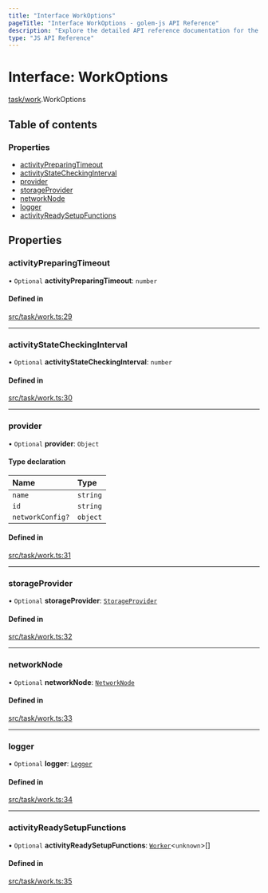 ```yaml
---
title: "Interface WorkOptions"
pageTitle: "Interface WorkOptions - golem-js API Reference"
description: "Explore the detailed API reference documentation for the Interface WorkOptions within the golem-js SDK for the Golem Network."
type: "JS API Reference"
---
```

# Interface: WorkOptions

[task/work](../modules/task_work).WorkOptions

## Table of contents

### Properties

- [activityPreparingTimeout](task_work.WorkOptions#activitypreparingtimeout)
- [activityStateCheckingInterval](task_work.WorkOptions#activitystatecheckinginterval)
- [provider](task_work.WorkOptions#provider)
- [storageProvider](task_work.WorkOptions#storageprovider)
- [networkNode](task_work.WorkOptions#networknode)
- [logger](task_work.WorkOptions#logger)
- [activityReadySetupFunctions](task_work.WorkOptions#activityreadysetupfunctions)

## Properties

### activityPreparingTimeout

• `Optional` **activityPreparingTimeout**: `number`

#### Defined in

[src/task/work.ts:29](https://github.com/golemfactory/golem-js/blob/69e0610/src/task/work.ts#L29)

___

### activityStateCheckingInterval

• `Optional` **activityStateCheckingInterval**: `number`

#### Defined in

[src/task/work.ts:30](https://github.com/golemfactory/golem-js/blob/69e0610/src/task/work.ts#L30)

___

### provider

• `Optional` **provider**: `Object`

#### Type declaration

| Name | Type |
| :------ | :------ |
| `name` | `string` |
| `id` | `string` |
| `networkConfig?` | `object` |

#### Defined in

[src/task/work.ts:31](https://github.com/golemfactory/golem-js/blob/69e0610/src/task/work.ts#L31)

___

### storageProvider

• `Optional` **storageProvider**: [`StorageProvider`](storage_provider.StorageProvider)

#### Defined in

[src/task/work.ts:32](https://github.com/golemfactory/golem-js/blob/69e0610/src/task/work.ts#L32)

___

### networkNode

• `Optional` **networkNode**: [`NetworkNode`](../classes/network_node.NetworkNode)

#### Defined in

[src/task/work.ts:33](https://github.com/golemfactory/golem-js/blob/69e0610/src/task/work.ts#L33)

___

### logger

• `Optional` **logger**: [`Logger`](utils_logger_logger.Logger)

#### Defined in

[src/task/work.ts:34](https://github.com/golemfactory/golem-js/blob/69e0610/src/task/work.ts#L34)

___

### activityReadySetupFunctions

• `Optional` **activityReadySetupFunctions**: [`Worker`](../modules/task_work#worker)\<`unknown`\>[]

#### Defined in

[src/task/work.ts:35](https://github.com/golemfactory/golem-js/blob/69e0610/src/task/work.ts#L35)
